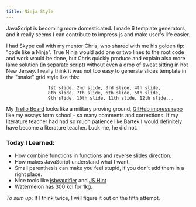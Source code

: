 ```yaml
--- 
title: Ninja Style
---
```


JavaScript is becoming more domesticated. I made 6 template generators, and it really seems I can contribute to impress.js and make user's life easier. 

I had Skype call with my mentor Chris, who shared with me his golden tip: "code like a Ninja". True Ninja would add one or two lines to the root code and work would be done, but Chris quickly produce and explain also more lame solution (in separate script) without even a drop of sweat sitting in hot New Jersey. I really think it was not too easy to generate slides template in the "snake" grid style like this:

					1st slide, 2nd slide, 3rd slide, 4th slide,
					8th slide, 7th slide, 6th slide, 5th slide,
					9th slide, 10th slide, 11th slide, 12th slide...

My [Trello Board](https://trello.com/b/Bi7XqDyM/impress-js-summer-of-code) looks like a military proving ground, [GitHub impress repo](https://github.com/lipenco/theme-impress/commit/77a454becafb577d176983b6af1eb59ca19a7fdb#commitcomment-3636545) like my essays form school - so many comments and corrections. If my literature teacher had had so much patience like Bartek I would definitely have become a literature teacher. Luck me, he did not. 


### Today I Learned:
* How combine functions in functions and reverse slides direction.
* How makes JavaScript understand what I want.
* Small parenthesis can make you feel stupid, if you don't add them in a right place.
* Nice tools like [jsbeautifier](http://jsbeautifier.org/) and [JS Hint](http://jshint.com/)
* Watermelon has 300 kcl for 1kg. 

_To sum up_:
If I think twice, I will figure it out on the fifth attempt.
